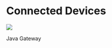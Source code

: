 # Connected Devices 
![](https://github.com/mnk400/iot-gateway/workflows/Java%20CI/badge.svg)

Java Gateway
